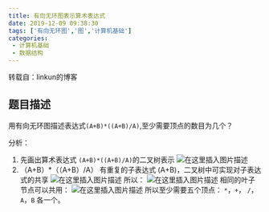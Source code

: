 ```yaml
---
title: 有向无环图表示算术表达式
date: 2019-12-09 09:38:30
tags: ['有向无环图','图','计算机基础']
categories: 
 - 计算机基础
 - 数据结构
---
```


转载自：linkun的博客
## 题目描述
用有向无环图描述表达式`(A+B)*((A+B)/A)`,至少需要顶点的数目为几个？

分析：
1.  先画出算术表达式 `(A+B)*((A+B)/A)`的二叉树表示
![在这里插入图片描述](https://img-blog.csdnimg.cn/20191209093457287.png)
2. （A+B）*（（A+B）/A） 有重复的子表达式 (A+B)，二叉树中可实现对子表达式的共享
![在这里插入图片描述](https://img-blog.csdnimg.cn/20191209093532827.png)
所以：
![在这里插入图片描述](https://img-blog.csdnimg.cn/20191209093543586.png)
相同的叶子节点可以共用：
![在这里插入图片描述](https://img-blog.csdnimg.cn/20191209093556288.png)
所以至少需要五个顶点： `*`，`+`， `/`， `A`，`B` 各一个。